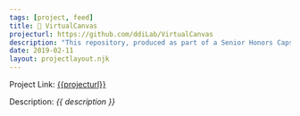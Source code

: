 ```yaml
---
tags: [project, feed]
title: 🎨 VirtualCanvas
projecturl: https://github.com/ddiLab/VirtualCanvas
description: "This repository, produced as part of a Senior Honors Capstone Research project conducted by Nolan Cooper ([@barrelmaker97](https://www.github.com/barrelmaker97)) and Ryan Lewis ([@LuckierDodge](https://www.github.com/LuckierDodge)), explores the creation and use of 3D-printed trackable objects for use with Augmented Reality (AR) applications."
date: 2019-02-11
layout: projectlayout.njk
---
```


Project Link: [{{projecturl}}]({{projecturl}})

Description: _{{ description }}_
